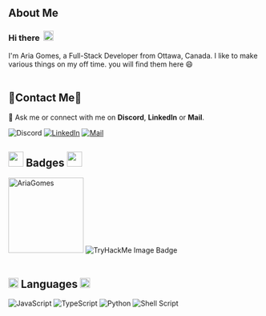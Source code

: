 <div dir="auto" align="left" style="vertical-align: top">
  <h2>About Me</h2>
  <h3>Hi there &nbsp;<img src="https://media.giphy.com/media/hvRJCLFzcasrR4ia7z/giphy.gif" width="20"> </h3>

I'm Aria Gomes, a Full-Stack Developer from Ottawa, Canada.
I like to make various things on my off time. you will find them here 😄 
<br> </br>
<div dir="auto" align="left" style="vertical-align: top">
<h2>🔸Contact Me🔸</h2>

💬 Ask me or connect with me on <b>Discord</b>, <b>LinkedIn</b> or <b>Mail</b>.

![Discord](https://img.shields.io/badge/Figro%234064-%237289DA.svg?style=for-the-badge&logo=discord&logoColor=white)
[![LinkedIn](https://img.shields.io/badge/LinkedIn-%23fff.svg?style=for-the-badge&logo=LinkedIn&logoColor=blue)](https://www.linkedin.com/in/aria-gomes/)
[![Mail](https://img.shields.io/badge/Mail-2C2C2C?style=for-the-badge&logo=protonmail&logoColor=white)](mailto:ag@ariagomes.com)
</div>

<div dir="auto" align="left">
    <h2><img src="https://media.giphy.com/media/iY8CRBdQXODJSCERIr/giphy.gif" width="30"> Badges <img src="https://media.giphy.com/media/iY8CRBdQXODJSCERIr/giphy.gif" width="30"></h2>
    <img src="https://github-readme-stats.vercel.app/api/top-langs/?username=AriaGomes&show_icons=true&locale=en&layout=compact&line_height=20&title_color=7A7ADB&icon_color=2234AE&text_color=D3D3D3&bg_color=0,000000,130F40"  height="150" alt="AriaGomes"/>
    <img src="https://tryhackme-badges.s3.amazonaws.com/figro.png" alt="TryHackMe Image Badge" />
</div>
<br>
<div dir="auto" align="left">

<h2>  <img src="https://media2.giphy.com/media/QssGEmpkyEOhBCb7e1/giphy.gif?cid=ecf05e47a0n3gi1bfqntqmob8g9aid1oyj2wr3ds3mg700bl&rid=giphy.gif" width ="20"> Languages  <img src="https://media2.giphy.com/media/QssGEmpkyEOhBCb7e1/giphy.gif?cid=ecf05e47a0n3gi1bfqntqmob8g9aid1oyj2wr3ds3mg700bl&rid=giphy.gif" width ="20"></h2>

![JavaScript](https://img.shields.io/badge/javascript-000?style=for-the-badge&logo=javascript&logoColor=f0db4f)
![TypeScript](https://img.shields.io/badge/typescript-fff?style=for-the-badge&logo=typescript&logoColor=3178c4)
![Python](https://img.shields.io/badge/python-3670A0?style=for-the-badge&logo=python&logoColor=ffdd54)
![Shell Script](https://img.shields.io/badge/shell_script-%23121011.svg?style=for-the-badge&logo=gnu-bash&logoColor=white)

</div>
  </div>
  </div>
  <br> </br>


